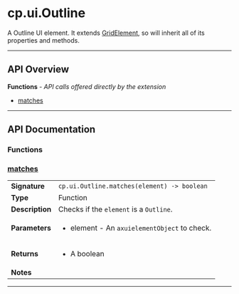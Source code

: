 # cp.ui.Outline

A Outline UI element. It extends [GridElement](cp.ui.GridElement.md), so will inherit all of its properties and methods.

---

## API Overview
**Functions** - _API calls offered directly by the extension_
 * [matches](#matches)


---

## API Documentation

### Functions


### [matches](#matches)

|                                             |                                                                                     |
| --------------------------------------------|-------------------------------------------------------------------------------------|
| **Signature**                               | `cp.ui.Outline.matches(element) -> boolean`                                                                    |
| **Type**                                    | Function                                                                     |
| **Description**                             | Checks if the `element` is a `Outline`.                                                                     |
| **Parameters**                              | <ul><li>element - An `axuielementObject` to check.</li></ul> |
| **Returns**                                 | <ul><li>A boolean</li></ul>          |
| **Notes**                                   | <ul></ul>                |

---
